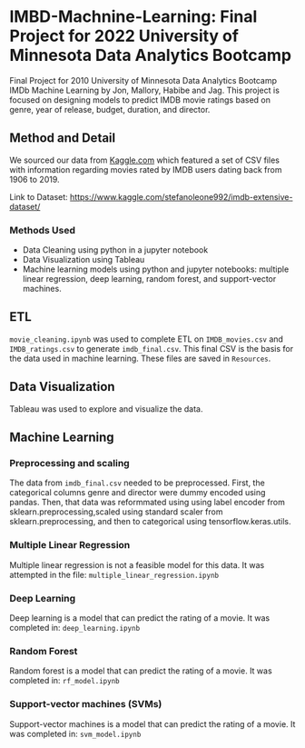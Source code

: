 # IMBD-Machnine-Learning: Final Project for 2022 University of Minnesota Data Analytics Bootcamp

Final Project for 2010 University of Minnesota  Data Analytics Bootcamp IMDb Machine Learning by Jon, Mallory, Habibe and Jag. This project is focused on designing models to predict IMDB movie ratings based on genre, year of release, budget, duration, and director.

## Method and Detail

 We sourced our data from [Kaggle.com](https://www.kaggle.com/stefanoleone992/imdb-extensive-dataset/) which featured a set of CSV files with information regarding movies rated by IMDB users dating back from 1906 to 2019.

Link to Dataset: https://www.kaggle.com/stefanoleone992/imdb-extensive-dataset/

### Methods Used
* Data Cleaning using python in a jupyter notebook 
* Data Visualization using Tableau
* Machine learning models using python and jupyter notebooks: multiple linear regression, deep learning, random forest, and support-vector machines.

## ETL
``movie_cleaning.ipynb`` was used to complete ETL on ``IMDB_movies.csv`` and ``IMDB_ratings.csv`` to generate ``imdb_final.csv``. This final CSV is the basis for the data used in machine learning. These files are saved in ``Resources``.

## Data Visualization
Tableau was used to explore and visualize the data. 

## Machine Learning

### Preprocessing and scaling
The data from ``imdb_final.csv`` needed to be preprocessed. First, the categorical columns genre and director were dummy encoded using pandas. Then, that data was reformmated using using label encoder from sklearn.preprocessing,scaled using standard scaler from sklearn.preprocessing, and then to categorical using tensorflow.keras.utils.

### Multiple Linear Regression
Multiple linear regression is not a feasible model for this data. It was attempted in the file: ``multiple_linear_regression.ipynb``

### Deep Learning
Deep learning is a model that can predict the rating of a movie. It was completed in: ``deep_learning.ipynb``

### Random Forest
Random forest is a model that can predict the rating of a movie. It was completed in: ``rf_model.ipynb``

### Support-vector machines (SVMs)
Support-vector machines is a model that can predict the rating of a movie. It was completed in: ``svm_model.ipynb``
